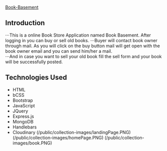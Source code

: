 [Book-Basement](http://book-basement.herokuapp.com)
## Introduction
⋅⋅⋅This is a online Book Store Application named Book Basement. After logging in you can buy or sell old books.
⋅⋅⋅Buyer will contact book owner through mail. As you will click on the buy button mail will get open with the book owner email and you can send him/her a mail.    
⋅⋅⋅And in case you want to sell your old book fill the sell form and your book will be successfully posted.
## Technologies Used
* HTML
* bCSS
* Bootstrap
* JavaScript
* JQuery
* Express.js
* MongoDB
* Handlebars
* Cloudinary
(/public/collection-images/landingPage.PNG)
(/public/collection-images/homePage.PNG)
(/public/collection-images/book.PNG)

